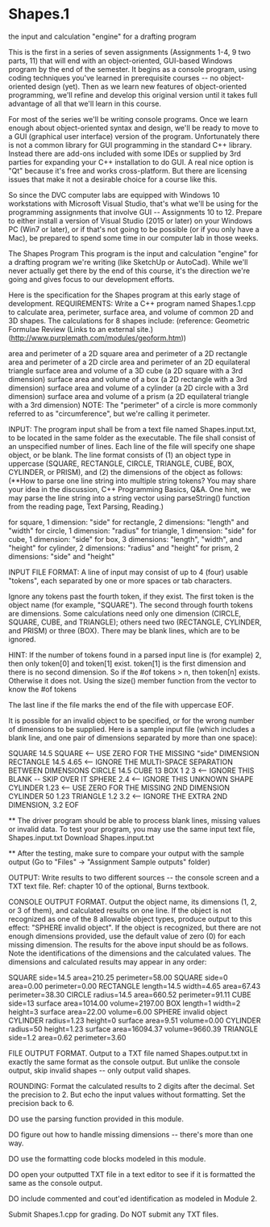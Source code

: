 # Shapes.1
the input and calculation "engine" for a drafting program

This is the first in a series of seven assignments (Assignments 1-4, 9 two parts, 11) that will end with an object-oriented, GUI-based Windows program by the end of the semester. It begins as a console program, using coding techniques you've learned in prerequisite courses -- no object-oriented design (yet). Then as we learn new features of object-oriented programming, we'll refine and develop this original version until it takes full advantage of all that we'll learn in this course.

For most of the series we'll be writing console programs. Once we learn enough about object-oriented syntax and design, we'll be ready to move to a GUI (graphical user interface) version of the program. Unfortunately there is not a common library for GUI programming in the standard C++ library. Instead there are add-ons included with some IDEs or supplied by 3rd parties for expanding your C++ installation to do GUI. A real nice option is "Qt" because it's free and works cross-platform. But there are licensing issues that make it not a desirable choice for a course like this.

So since the DVC computer labs are equipped with Windows 10 workstations with Microsoft Visual Studio, that's what we'll be using for the programming assignments that involve GUI -- Assignments 10 to 12. Prepare to either install a version of Visual Studio (2015 or later) on your Windows PC (Win7 or later), or if that's not going to be possible (or if you only have a Mac), be prepared to spend some time in our computer lab in those weeks.

The Shapes Program
This program is the input and calculation "engine" for a drafting program we're writing (like SketchUp or AutoCad). While we'll never actually get there by the end of this course, it's the direction we're going and gives focus to our development efforts.

Here is the specification for the Shapes program at this early stage of development.
REQUIREMENTS: Write a C++ program named Shapes.1.cpp to calculate area, perimeter, surface area, and volume of common 2D and 3D shapes. The calculations for 8 shapes include: (reference: Geometric Formulae Review (Links to an external site.) (http://www.purplemath.com/modules/geoform.htm))

area and perimeter of a 2D square
area and perimeter of a 2D rectangle
area and perimeter of a 2D circle
area and perimeter of an 2D equilateral triangle
surface area and volume of a 3D cube (a 2D square with a 3rd dimension)
surface area and volume of a box (a 2D rectangle with a 3rd dimension)
surface area and volume of a cylinder (a 2D circle with a 3rd dimension)
surface area and volume of a prism (a 2D equilateral triangle with a 3rd dimension)
NOTE: The "perimeter" of a circle is more commonly referred to as "circumference", but we're calling it perimeter.

INPUT: The program input shall be from a text file named Shapes.input.txt, to be located in the same folder as the executable. The file shall consist of an unspecified number of lines. Each line of the file will specify one shape object, or be blank. The line format consists of (1) an object type in uppercase (SQUARE, RECTANGLE, CIRCLE, TRIANGLE, CUBE, BOX, CYLINDER, or PRISM), and (2) the dimensions of the object as follows: (**How to parse one line string into multiple string tokens? You may share your idea in the discussion, C++ Programming Basics, Q&A. One hint, we may parse the line string into a string vector using parseString() function from the reading page, Text Parsing, Reading.)

for square, 1 dimension: "side"
for rectangle, 2 dimensions: "length" and "width"
for circle, 1 dimension: "radius"
for triangle, 1 dimension: "side"
for cube, 1 dimension: "side"
for box, 3 dimensions: "length", "width", and "height" for cylinder, 2 dimensions: "radius" and "height"
for prism, 2 dimensions: "side" and "height"

INPUT FILE FORMAT: A line of input may consist of up to 4 (four) usable "tokens", each separated by one or more spaces or tab characters.

Ignore any tokens past the fourth token, if they exist. The first token is the object name (for example, "SQUARE"). The second through fourth tokens are dimensions. Some calculations need only one dimension (CIRCLE, SQUARE, CUBE, and TRIANGLE); others need two (RECTANGLE, CYLINDER, and PRISM) or three (BOX). There may be blank lines, which are to be ignored.

HINT: If the number of tokens found in a parsed input line is (for example) 2, then only token[0] and token[1] exist. token[1] is the first dimension and there is no second dimension. So if the #of tokens > n, then token[n] exists. Otherwise it does not. Using the size() member function from the vector to know the #of tokens

The last line if the file marks the end of the file with uppercase EOF.

It is possible for an invalid object to be specified, or for the wrong number of dimensions to be supplied. Here is a sample input file (which includes a blank line, and one pair of dimensions separated by more than one space):

SQUARE 14.5
SQUARE                          <-- USE ZERO FOR THE MISSING "side" DIMENSION
RECTANGLE 14.5    4.65          <-- IGNORE THE MULTI-SPACE SEPARATION BETWEEN DIMENSIONS
CIRCLE 14.5
CUBE 13
BOX 1 2 3
                                <-- IGNORE THIS BLANK -- SKIP OVER IT
SPHERE 2.4                      <-- IGNORE THIS UNKNOWN SHAPE
CYLINDER 1.23                   <-- USE ZERO FOR THE MISSING 2ND DIMENSION
CYLINDER 50 1.23
TRIANGLE 1.2 3.2                <-- IGNORE THE EXTRA 2ND DIMENSION, 3.2
EOF 

** The driver program should be able to process blank lines, missing values or invalid data. To test your program, you may use the same input text file, Shapes.input.txt Download Shapes.input.txt

** After the testing, make sure to compare your output with the sample output (Go to "Files" -> "Assignment Sample outputs" folder)

OUTPUT: Write results to two different sources -- the console screen and a TXT text file. Ref: chapter 10 of the optional, Burns textbook.

CONSOLE OUTPUT FORMAT. Output the object name, its dimensions (1, 2, or 3 of them), and calculated results on one line. If the object is not recognized as one of the 8 allowable object types, produce output to this effect: "SPHERE invalid object". If the object is recognized, but there are not enough dimensions provided, use the default value of zero (0) for each missing dimension. The results for the above input should be as follows. Note the identifications of the dimensions and the calculated values. The dimensions and calculated results may appear in any order:

SQUARE side=14.5 area=210.25 perimeter=58.00
SQUARE side=0 area=0.00 perimeter=0.00
RECTANGLE length=14.5 width=4.65 area=67.43 perimeter=38.30
CIRCLE radius=14.5 area=660.52 perimeter=91.11
CUBE side=13 surface area=1014.00 volume=2197.00
BOX length=1 width=2 height=3 surface area=22.00 volume=6.00
SPHERE invalid object
CYLINDER radius=1.23 height=0 surface area=9.51 volume=0.00
CYLINDER radius=50 height=1.23 surface area=16094.37 volume=9660.39
TRIANGLE side=1.2 area=0.62 perimeter=3.60
 

FILE OUTPUT FORMAT. Output to a TXT file named Shapes.output.txt in exactly the same format as the console output. But unlike the console output, skip invalid shapes -- only output valid shapes. 

ROUNDING: Format the calculated results to 2 digits after the decimal. Set the precision to 2. But echo the input values without formatting. Set the precision back to 6.

DO use the parsing function provided in this module.

DO figure out how to handle missing dimensions -- there's more than one way.

DO use the formatting code blocks modeled in this module.

DO open your outputted TXT file in a text editor to see if it is formatted the same as the console output.

DO include commented and cout'ed identification as modeled in Module 2.

Submit Shapes.1.cpp for grading. Do NOT submit any TXT files.
